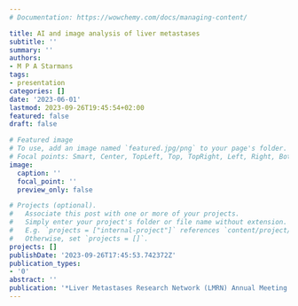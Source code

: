 ```yaml
---
# Documentation: https://wowchemy.com/docs/managing-content/

title: AI and image analysis of liver metastases
subtitle: ''
summary: ''
authors:
- M P A Starmans
tags:
- presentation
categories: []
date: '2023-06-01'
lastmod: 2023-09-26T19:45:54+02:00
featured: false
draft: false

# Featured image
# To use, add an image named `featured.jpg/png` to your page's folder.
# Focal points: Smart, Center, TopLeft, Top, TopRight, Left, Right, BottomLeft, Bottom, BottomRight.
image:
  caption: ''
  focal_point: ''
  preview_only: false

# Projects (optional).
#   Associate this post with one or more of your projects.
#   Simply enter your project's folder or file name without extension.
#   E.g. `projects = ["internal-project"]` references `content/project/deep-learning/index.md`.
#   Otherwise, set `projects = []`.
projects: []
publishDate: '2023-09-26T17:45:53.742372Z'
publication_types:
- '0'
abstract: ''
publication: '*Liver Metastases Research Network (LMRN) Annual Meeting 2023*'
---
```

